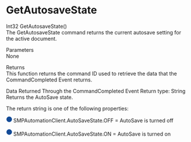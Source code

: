 # GetAutosaveState

Int32 GetAutosaveState()\
The GetAutosaveState command returns the current autosave setting for the active document.

Parameters\
None

Returns\
This function returns the command ID used to retrieve the data that the CommandCompleted Event returns.

Data Returned Through the CommandCompleted Event Return type: String\
Returns the AutoSave state.

The return string is one of the following properties:

![](<../../../../../.gitbook/assets/0 (14) (1).png>) SMPAutomationClient.AutoSaveState.OFF = AutoSave is turned off

![](<../../../../../.gitbook/assets/1 (17) (1).png>) SMPAutomationClient.AutoSaveState.ON = AutoSave is turned on
